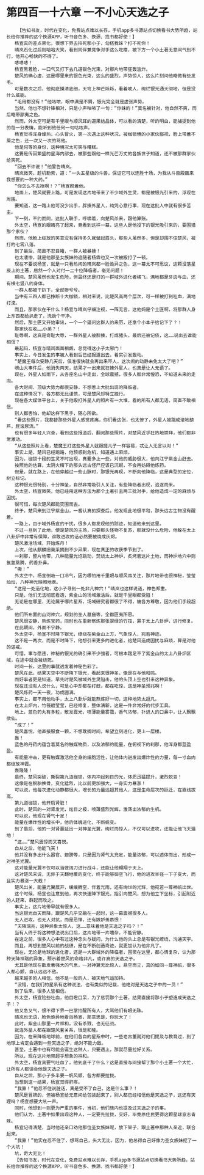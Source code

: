 # 第四百一十六章 一不小心天选之子
        【告知书友，时代在变化，免费站点难以长存，手机app多书源站点切换看书大势所趋，站长给你推荐的这个换源APP，听书音色多、换源、找书都好使！】
       杨宣真的差点黑化，很想下界去拍死那小子，勾搭我妹？打不死你！
       晴岚石化过后则哈哈大笑，看到同伴兼竞争对手这么吃瘪，被下方一个小土著无意间气到不行，他开心畅快的不得了。
       哧哧哧！
       杨宣黑着脸，一口气又打下去几道银色光束，对那片地带狂轰滥炸。
       楚风的确心虚，这是哪里来的银色光束，这么的盛烈，声势惊人，这么片刻间他略微有些发毛。
       可是数次之后，他彻底摸清底细，天穹上神芒烁烁，看着唬人，绚烂银光通天彻地，但是没什么威能。
       “毛用都没有！”他咕哝，眼中满是不屑，银光完全就是虚张声势。
       当然，他也不想针锋相对，只是小声咕哝了一句：“你妹的！”莫名被针对，他自然不爽，而后略带鄙夷之色。
       然而，外太空可是有千里眼与顺风耳的道果结晶体，可以看的清楚，听的明白，能捕捉到他的每一分表情，能听到他任何一句咕哝声。
       杨宣觉得浑身燥热，心头冒火，第一次遇上这种状况，被枷锁境的小家伙鄙视，脸上带着不屑之色，还一次又一次的骂他。
       他是何等的身份，这种境况太可笑与糟糕。
       这要是传回繁盛的星海内部去，被那些跟他一样光芒万丈的各族世子知道，还不被那群家伙给笑死。
       “回去不许说！”他警告晴岚。
       晴岚微笑，趁机勒索，道：“一头五星级的斗兽，保证它可以连胜十场，为我从斗兽殿赢来我想要的一种大药。”
       “你怎么不去抢啊！？”杨宣瞪着他。
       地面上，楚风就要上路，可是发现这片地带来了不少域外生灵，都是被银光引来的，浮现在周围。
       要知道，这一路上他可没少出手，胖揍外星人，纯凭心意行事，现在这批人中就有很多苦主。
       下一刻，不约而同，这批人联手，呼啸着，向楚风杀来，跟他算账。
       外太空，杨宣的眼睛亮了起来，竟看到这样一幕，这些人是他投下的银光吸引来的，要围猎那个家伙？
       然而，他脸上绽放的笑意没有保持多久就皱起眉头，那些人虽然多，但是却围不住楚风，被打的七零八落。
       到了最后，简直不忍目睹，一群人被暴揍！
       也太凄惨，就是他那圣女族妹的追随者杨霖也又一次被殴打了一顿。
       现在不要说杨宣，就是一只看热闹的晴岚都一脸诡异之色，这一幕太不可思议，这颗没落星辰上的土著，居然一个人对付一二十位降临者，毫无问题！
       期间，楚风虽然也发生危险，但最终还是打的一群域外进化者横飞，满地都是牙齿与血，还有横七竖八的身体。
       一群人都被干趴下，全部惨兮兮。
       当中有三四人都已挣断十大枷锁，相对来说，比楚风高两个层次，可一样被打到吐血，满地打滚。
       而且，那家伙在干什么？杨宣与晴岚仔细注视，一阵无言，这他妈是个土匪啊，将那群人身上东西都给扒走了，洗劫个干净。
       然后，那土匪又开始审讯，一个一个逼问这群人的来历，还拿个小本子给记下了？！
       那家伙在收……小弟？！
       耻辱啊，这真是奇耻大辱，一群外星人被胖揍，打成猪头，最后还被记债，这……说出去谁能相信？
       最起码，杨宣与晴岚面面相觑，总觉得这小子太邪门！
       事实上，今日发生的事被人看到后已经报道出去，着实引发轰动。
       “楚魔王每次安静几天后，保准很快就会再出来吓人，这次闹的动静未免太大了吧？”
       崂山大事件后，他消失两天，结果才一出来就狂揍外星人，也真是让人无语了。
       现在，外星人如雨下，从各座名山中走出，全球震撼，很多人都非常惶恐，不知道未来的走向。
       各大财阀、顶级大势力都很安静，不想惹上大批出现的降临者，
       在这种情况下，各方都无比谨慎，可是楚风却特立独行。
       现在各大媒体平台上，关于他殴打外星人的照片有一大堆，看的所有人都无语，简直不敢相信。
       别人都害怕，他却这样下黑手，随心所欲。
       “看这些照片，我都替那些外星人感觉疼痛，你们看这张，也太惨了，外星人被踹成滚地葫芦，屁滚尿流。”
       也有很多年轻人兴奋，看到这些报道后，翻阅那些照片，对楚风近乎狂热地崇拜，他们都非常激动。
       “从这些照片上看，楚魔王打这些外星人就跟搓儿子一样容易，忒让人无言以对！”
       事实上是，楚风已经跑路，他预感到危机，知道遇上麻烦。
       因为，枷锁十段的生灵不时出现，真要多上一些，对他的威胁很大，他向江宁紫金山赶去。
       按照他的估算，太阴火精下的那头远古怪尸应该已沉眠，不会再妨碍他炼药。
       但是，就在路上，在他穿越过一些山脉时，那银光再现，不断向他降临，这是典型的定位，树立标记。
       这种银光很特别，十分神圣，自然非常吸引人关注，有些降临者出现，追逐而来。
       外太空，杨宣微笑，他已经用这种方法为那个土著引去两三批对手，给他造成一定的麻烦与困扰。
       很可惜，每次楚风都能突围而去。
       终于，楚风来到江宁紫金山，一番认真的探查后，他发现此地很平和，那头远古生物没有醒着。
       一路上，由于域外杨宣的干扰，很多人都发现他的踪迹，知道他来到这里。
       不过一旦到了此地，便是楚风的主场，只要那头怪物不复苏，那就没什么危险，他躲在太上八卦炉中非常有保障，谁敢进攻的话必然要被烧成灰烬。
       楚风激活场域，开始炼丹！
       上次，他从麒麟旧巢采摘到不少异果，现在真正的收获季节到了。
       一刹那，整片地带，八种能量光焰跳动，焚烧太上神炉，炙烤着这片土地，而神炉地穴中则氤氲蒸腾，药香扑鼻。
       “嘶！”
       外太空中，杨宣倒吸一口冷气，因为哪怕用千里眼与顺风耳关注，那片地带也很神秘，莹莹灿灿，八种神光映照地表。
       “这是一处造化地，这小子寻到一处非凡神穴！”晴岚也这样说道，神色郑重。
       只是，他们无法彻底看透，紫金山的场域激活后，就是千里眼都受阻！
       无论是在哪里，无论属于哪片星系，场域研究者都很了不得，被各方尊敬，因为他们手段超绝。
       他们所布置的山河神穴，规划的圣人墓窟等，全都匪夷所思。
       楚风很安静，熬炼宝药，同时也在重新祭炼那张翠绿的竹筏，置于太上八卦炉，进行修复。
       在此期间，外面不宁静。
       外太空中，杨宣不时降下银光，缭绕在紫金山上方，气象惊人，宛若神迹。
       这不是一两次，而是不时降下，他想引来更多的进化者，给楚风造成困扰与麻烦，算是对他的惩戒。
       可惜，事与愿违，神秘的银光的确引来不少强者，可根本踏足不了紫金山的太上八卦炉区域，在途中就会被烧死。
       时间一长，这里的事就透发着神秘色彩了。
       楚风在此，结果天空中不断降下银光，看起来很神圣，像是在与他和鸣。
       而好事者更是知道，早先时楚风被域外生灵阻击，他的头顶上空也引来这种异象。
       现在还没有人说什么，可是心中却都在打鼓，都在吃惊，这是神圣预兆啊！
       楚风炼药一天一夜，功成圆满。
       事实上，都不用他动手，太上八卦炉就能熬炼好一切，这种地势太超凡。
       在太上炉内，竹筏碧莹莹，已经修复，整体清新，这是一件非常好的代步工具。
       地上，蓝色药丸有多粒，散发霞光，喷薄能量雾霭，香气浓郁，扑进人的口鼻中，让人飘飘欲仙。
       “成了！”
       楚风喜悦，他直接服食一颗，不想耽搁时间，希望立刻进化，更上一层楼。
       轰！
       蓝色的丹药内蕴含着莫名的触媒物质，以及浓郁的能量，在俯视下的刹那，他浑身都蓝盈盈。
       有能量冲击，更有触媒激活他全身的细胞活性，让他体内迸发出爆炸性的力量，每一寸血肉都绽放神霞。
       轰隆隆！
       最终，楚风突破，撕裂第九道枷锁，体内冲起刺目的光，体质迅猛提升，激烈蜕变！
       这像是在脱胎换骨，变化猛烈，比以前更加强大，一身实力暴涨！
       可以说，他每次进化动静都很大，增长的力量远超其他人，这是生命层次的跃迁，在直线拔高。
       第九道枷锁，他开启肾脏！
       此时，楚风的一对肾发光，炫目之极，喷薄盛烈光辉，激荡出浓郁的生机。
       可以说，他现在肾气十足！
       能量在爆炸性的增长中，他的体魄进化，不断蜕变。
       到了最后，他的一对肾蔓延出一对神圣光翼，绚烂而惊人，不仅可以进攻，还能让他飞天遁地！
       “这……”楚风震惊而又喜悦。
       自从之后，他能飞天！
       他并没有多出什么器官、翅膀等，只是因为肾气太充足，能量浓郁，可以透体而出，形成一对神圣光翼。
       这对能量光翼不仅可以当做阔刀进行战斗，还能让他翱翔于天上。
       这对楚风来说，无异于天翻地覆的变化，终于能够御空飞行，他的进攻半径一下子变大，而且实力暴涨一大截！
       楚风出关，能量光翼展开，缓缓腾空，伴着光雨，还有绚烂的光辉，他宛若一尊神祇出世。
       这个时候，杨宣也注意到他，再次快速降下银光，指引向楚风，想为他立下坐标，引起附近的人赶来，群起而攻之。
       事实上，这片地带早就有很多人。
       当这银光自天而降，跟楚风几乎交融在一起时，这一幕震撼很多人。
       无人进攻，也无人对抗，而是忌惮，还有嫉妒羡慕恨！
       “天降瑞兆，这种异象太惊人，这……意味着他是天选之子吗？！”
       当有人终于将这种想法说出口后，这片地带一片嘈杂，不能安静。
       在这之前，很多人心中有过这种念头与疑问，为什么他的头上总是有银光缭绕，沟通天宇。
       而且，再想到楚风以前的战绩，是在不断创造奇迹，就更加认为他非凡了。
       现在，无论是地球的进化者，还是一大群域外的降临者，围聚在这里，都心情复杂，认为那种天降祥瑞的异象，预示着楚风的命格非凡，或许真的天选之子。
       尤其是他现在散发着强大的气息，一对神翼无比惊人，悬空而立，真的如同一尊神祇，很多人都心颤，自认远远不敌。
       越来越多的人相信，他不是一般的人，被天地气运加持。
       “没错，在我们的星系有这种说法，也有类似的记载，他绝对是天选之子中的一员！”
       到了后来，很多人皆相信。
       外太空，杨宣险些吐血，他目瞪口呆，为了惩罚那个土著，结果直接将那小子塑造成天选之子！？
       他又急又气，恨不得下界一巴掌拍醒所有人，大骂他们有眼无珠。
       晴岚也无语，脸色诡异地看向杨宣，那意思是，你玩大了！
       此时，紫金山那里一片祥和，没有杀戮，也无征战。
       就连外星人都在跟楚风套关系，很是和睦。
       因为，在来降临地球前，在他们各自的星系中时，一些老古董就对他们提及与教育过，到了地球上肯定会遇到一些天选之子，绝对不能力敌。
       甚至，土著中也有可能会诞生这种人，只要遇上，那就尽量拉好关系。
       所以，现在这片地带超乎想象的祥和。
       外太空，杨宣真要气吐血了，他到底干了什么？这是直接与间接帮了那个小土著一个大忙，让所有人都误会他是天选之子。
       自从之后，那小子多半要一帆风顺，各方都要拉拢。
       当想到这一结果，杨宣觉得肝疼。
       “我靠！”他忍不住说脏话，真是受不了自己，这是什么事？！
       楚风是冒牌的，但被杨宣给无意间给包装起来了，别人都已经相信他是天选之子，这还有天理吗？杨宣想要大吼一声。
       同时，他想到一则更为严重的事件，当初，他们族内也提及过天选之子的事。
       他们认为，土著中如果出现这种人，一定要先拉拢，交好，毕竟原住民更得这颗星球意志青睐。
       杨宣记得清楚，当时他还亲口劝他那位圣女族妹呢，放下架子，跟土著中那种人亲近，联合起来。
       “我靠！”他实在忍不住了，想骂自己，头大无比，因为，他总得自己好像为圣女族妹挖了一个大坑！
       坑，奇大无比！
       【告知书友，时代在变化，免费站点难以长存，手机app多书源站点切换看书大势所趋，站长给你推荐的这个换源APP，听书音色多、换源、找书都好使！】